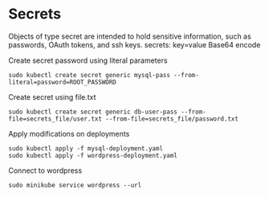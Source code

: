 # Secrets

Objects of type secret are intended to hold sensitive information, such as passwords, OAuth tokens, and ssh keys.
secrets: key=value
Base64 encode

Create secret password using literal parameters

```/bin/bash
sudo kubectl create secret generic mysql-pass --from-literal=password=ROOT_PASSWORD
```

Create secret using file.txt

```/bin/bash
sudo kubectl create secret generic db-user-pass --from-file=secrets_file/user.txt --from-file=secrets_file/password.txt
```

Apply modifications on deployments

```/bin/bash
sudo kubectl apply -f mysql-deployment.yaml
sudo kubectl apply -f wordpress-deployment.yaml
```

Connect to wordpress

```/bin/bash
sudo minikube service wordpress --url
```